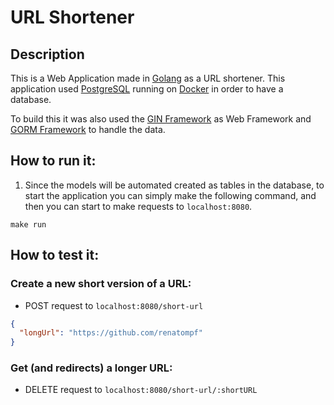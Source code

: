 # URL Shortener

## Description
This is a Web Application made in [Golang](https://go.dev/) as a URL shortener.
This application used [PostgreSQL](https://www.postgresql.org/) running on [Docker](https://www.docker.com/) in order to have a database.

To build this it was also used the [GIN Framework](https://gin-gonic.com/) as Web Framework and [GORM Framework](https://gorm.io) to handle the data. 

## How to run it:

1. Since the models will be automated created as tables in the database, to start the application you can simply make the following command, and then you can start to make requests to `localhost:8080`.

```shell
make run
```

## How to test it:

### Create a new short version of a URL:
 * POST request to `localhost:8080/short-url`

```json
{
  "longUrl": "https://github.com/renatompf"
}
```

### Get (and redirects) a longer URL:
 * DELETE request to `localhost:8080/short-url/:shortURL`

